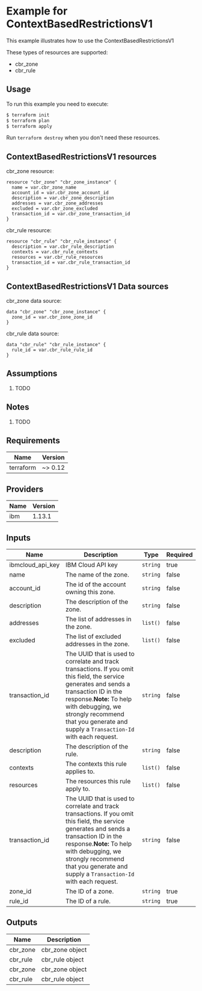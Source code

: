 # Example for ContextBasedRestrictionsV1

This example illustrates how to use the ContextBasedRestrictionsV1

These types of resources are supported:

* cbr_zone
* cbr_rule

## Usage

To run this example you need to execute:

```bash
$ terraform init
$ terraform plan
$ terraform apply
```

Run `terraform destroy` when you don't need these resources.


## ContextBasedRestrictionsV1 resources

cbr_zone resource:

```hcl
resource "cbr_zone" "cbr_zone_instance" {
  name = var.cbr_zone_name
  account_id = var.cbr_zone_account_id
  description = var.cbr_zone_description
  addresses = var.cbr_zone_addresses
  excluded = var.cbr_zone_excluded
  transaction_id = var.cbr_zone_transaction_id
}
```
cbr_rule resource:

```hcl
resource "cbr_rule" "cbr_rule_instance" {
  description = var.cbr_rule_description
  contexts = var.cbr_rule_contexts
  resources = var.cbr_rule_resources
  transaction_id = var.cbr_rule_transaction_id
}
```

## ContextBasedRestrictionsV1 Data sources

cbr_zone data source:

```hcl
data "cbr_zone" "cbr_zone_instance" {
  zone_id = var.cbr_zone_zone_id
}
```
cbr_rule data source:

```hcl
data "cbr_rule" "cbr_rule_instance" {
  rule_id = var.cbr_rule_rule_id
}
```

## Assumptions

1. TODO

## Notes

1. TODO

## Requirements

| Name | Version |
|------|---------|
| terraform | ~> 0.12 |

## Providers

| Name | Version |
|------|---------|
| ibm | 1.13.1 |

## Inputs

| Name | Description | Type | Required |
|------|-------------|------|---------|
| ibmcloud\_api\_key | IBM Cloud API key | `string` | true |
| name | The name of the zone. | `string` | false |
| account_id | The id of the account owning this zone. | `string` | false |
| description | The description of the zone. | `string` | false |
| addresses | The list of addresses in the zone. | `list()` | false |
| excluded | The list of excluded addresses in the zone. | `list()` | false |
| transaction_id | The UUID that is used to correlate and track transactions. If you omit this field, the service generates and sends a transaction ID in the response.**Note:** To help with debugging, we strongly recommend that you generate and supply a `Transaction-Id` with each request. | `string` | false |
| description | The description of the rule. | `string` | false |
| contexts | The contexts this rule applies to. | `list()` | false |
| resources | The resources this rule apply to. | `list()` | false |
| transaction_id | The UUID that is used to correlate and track transactions. If you omit this field, the service generates and sends a transaction ID in the response.**Note:** To help with debugging, we strongly recommend that you generate and supply a `Transaction-Id` with each request. | `string` | false |
| zone_id | The ID of a zone. | `string` | true |
| rule_id | The ID of a rule. | `string` | true |

## Outputs

| Name | Description |
|------|-------------|
| cbr_zone | cbr_zone object |
| cbr_rule | cbr_rule object |
| cbr_zone | cbr_zone object |
| cbr_rule | cbr_rule object |
